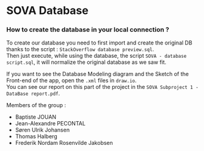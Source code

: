 # SOVA Database
  
### How to create the database in your local connection ?

To create our database you need to first import and create the original DB thanks to the script : `StackOverflow database preview.sql`.  
Then just execute, while using the database, the script `SOVA - database script.sql`, it will normalize the original database as we saw fit.  

If you want to see the Database Modeling diagram and the Sketch of the Front-end of the app, open the `.xml` files in `draw.io`.  
You can see our report on this part of the project in the `SOVA Subproject 1 - DataBase report.pdf`.  

Members of the group :
  * Baptiste JOUAN
  * Jean-Alexandre PECONTAL
  * Søren Ulrik Johansen
  * Thomas Halberg
  * Frederik Nordam Rosenvilde Jakobsen
